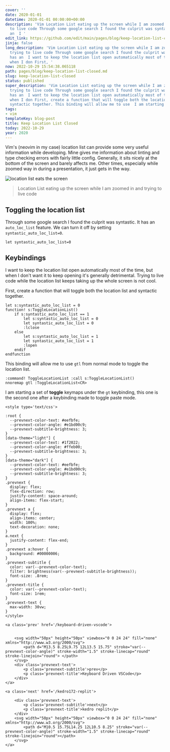 ```yaml
---
cover: ''
date: 2020-01-01
datetime: 2020-01-01 00:00:00+00:00
description: 'Vim Location List eating up the screen while I am zoomed in and trying
  to live code Through some google search I found the culprit was syntastic.  It has
  an  I '
edit_link: https://github.com/edit/main/pages/blog/keep-location-list-closed.md
jinja: false
long_description: 'Vim Location List eating up the screen while I am zoomed in and
  trying to live code Through some google search I found the culprit was syntastic.  It
  has an  I want to keep the location list open automatically most of the time, but
  when I don First, '
now: 2022-10-29 15:54:38.065118
path: pages/blog/keep-location-list-closed.md
slug: keep-location-list-closed
status: published
super_description: 'Vim Location List eating up the screen while I am zoomed in and
  trying to live code Through some google search I found the culprit was syntastic.  It
  has an  I want to keep the location list open automatically most of the time, but
  when I don First, create a function that will toggle both the location list and
  syntactic together. This binding will allow me to use  I am starting a set of '
tags:
- vim
templateKey: blog-post
title: Keep Location List Closed
today: 2022-10-29
year: 2020
---
```


Vim's (neovim in my case) location list can provide some very useful information while developing.  Mine gives me information about linting and type checking errors with fairly little config.  Generally, it sits nicely at the bottom of the screen and barely affects me.  Other times, especially while zoomed way in during a presentation, it just gets in the way.

![location list eats the screen](https://images.waylonwalker.com/location-list-eats-screen.png)

> Location List eating up the screen while I am zoomed in and trying to live code

## Toggling the location list

Through some google search I found the culprit was syntastic.  It has an `auto_loc_list` feature.  We can turn it off by setting
`syntastic_auto_loc_list=0`.

``` vim
let syntastic_auto_loc_list=0
```

## Keybindings

I want to keep the location list open automatically most of the time, but when I don't want it to keep opening it's generally detrimental.  Trying to live code while the location list keeps taking up the whole screen is not cool.


First, create a function that will toggle both the location list and syntactic together.

``` vim
let s:syntastic_auto_loc_list = 0
function! s:ToggleLocationList()
    if s:syntastic_auto_loc_list == 1
        let s:syntastic_auto_loc_list = 0
        let syntastic_auto_loc_list = 0
        :lclose
    else
        let s:syntastic_auto_loc_list = 1
        let syntastic_auto_loc_list = 1
        :lopen
    endif
endfunction
```

This binding will allow me to use `gtl` from normal mode to toggle the location list.

``` vim
:command! ToggleLocationList :call s:ToggleLocationList()
nnoremap gtl :ToggleLocationList<CR>
```

I am starting a set of **toggle** keymaps under the `gt` keybinding, this one is the second one after a keybinding made to toggle paste mode.
<div class='prevnext'>

    <style type='text/css'>

    :root {
      --prevnext-color-text: #eefbfe;
      --prevnext-color-angle: #e1bd00c9;
      --prevnext-subtitle-brightness: 3;
    }
    [data-theme="light"] {
      --prevnext-color-text: #1f2022;
      --prevnext-color-angle: #ffeb00;
      --prevnext-subtitle-brightness: 3;
    }
    [data-theme="dark"] {
      --prevnext-color-text: #eefbfe;
      --prevnext-color-angle: #e1bd00c9;
      --prevnext-subtitle-brightness: 3;
    }
    .prevnext {
      display: flex;
      flex-direction: row;
      justify-content: space-around;
      align-items: flex-start;
    }
    .prevnext a {
      display: flex;
      align-items: center;
      width: 100%;
      text-decoration: none;
    }
    a.next {
      justify-content: flex-end;
    }
    .prevnext a:hover {
      background: #00000006;
    }
    .prevnext-subtitle {
      color: var(--prevnext-color-text);
      filter: brightness(var(--prevnext-subtitle-brightness));
      font-size: .8rem;
    }
    .prevnext-title {
      color: var(--prevnext-color-text);
      font-size: 1rem;
    }
    .prevnext-text {
      max-width: 30vw;
    }
    </style>
    
    <a class='prev' href='/keyboard-driven-vscode'>
    

        <svg width="50px" height="50px" viewbox="0 0 24 24" fill="none" xmlns="http://www.w3.org/2000/svg">
            <path d="M13.5 8.25L9.75 12L13.5 15.75" stroke="var(--prevnext-color-angle)" stroke-width="1.5" stroke-linecap="round" stroke-linejoin="round"> </path>
        </svg>
        <div class='prevnext-text'>
            <p class='prevnext-subtitle'>prev</p>
            <p class='prevnext-title'>Keyboard Driven VSCode</p>
        </div>
    </a>
    
    <a class='next' href='/kedro172-replit'>
    
        <div class='prevnext-text'>
            <p class='prevnext-subtitle'>next</p>
            <p class='prevnext-title'>kedro replit</p>
        </div>
        <svg width="50px" height="50px" viewbox="0 0 24 24" fill="none" xmlns="http://www.w3.org/2000/svg">
            <path d="M10.5 15.75L14.25 12L10.5 8.25" stroke="var(--prevnext-color-angle)" stroke-width="1.5" stroke-linecap="round" stroke-linejoin="round"></path>
        </svg>
    </a>
  </div>